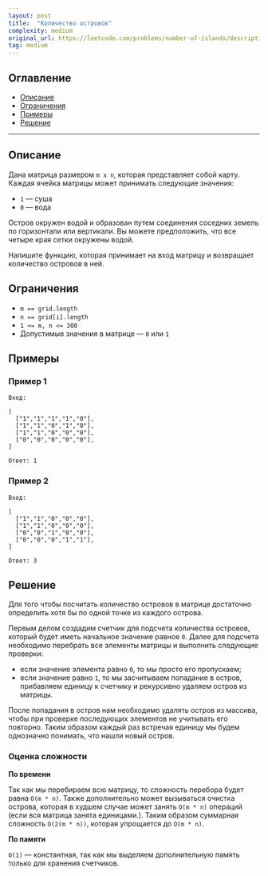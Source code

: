 ```yaml
---
layout: post
title:  "Количество островов"
complexity: medium
original_url: https://leetcode.com/problems/number-of-islands/description/
tag: medium
---
```


## Оглавление

- [Описание](#description)
- [Ограничения](#restrictions)
- [Примеры](#examples)
- [Решение](#solution)

---

## <a name="description"></a>Описание

Дана матрица размером `m x n`, которая представляет собой карту.
Каждая ячейка матрицы может принимать следующие значения:
- `1` — суша
- `0` — вода

Остров окружен водой и образован путем соединения соседних земель по горизонтали или вертикали.
Вы можете предположить, что все четыре края сетки окружены водой.

Напишите функцию, которая принимает на вход матрицу и возвращает количество островов в ней.

## <a name="restrictions"></a>Ограничения

- `m == grid.length`
- `n == grid[i].length`
- `1 <= m, n <= 300`
- Допустимые значения в матрице — `0` или `1`

## <a name="examples"></a>Примеры

### Пример 1

```
Вход:

[
  ["1","1","1","1","0"],
  ["1","1","0","1","0"],
  ["1","1","0","0","0"],
  ["0","0","0","0","0"],
]
```

```
Ответ: 1
```

### Пример 2

```
Вход:

[
  ["1","1","0","0","0"],
  ["1","1","0","0","0"],
  ["0","0","1","0","0"],
  ["0","0","0","1","1"],
]

```

```
Ответ: 3
```

## <a name="solution"></a> Решение

Для того чтобы посчитать количество островов в матрице достаточно определить хотя бы по одной точке из каждого острова.

Первым делом создадим счетчик для подсчета количества островов, который будет иметь начальное значение равное `0`.
Далее для подсчета необходимо перебрать все элементы матрицы и выполнить следующие проверки:
- если значение элемента равно `0`, то мы просто его пропускаем;
- если значение равно `1`, то мы засчитываем попадание в остров, прибавляем единицу к счетчику и рекурсивно удаляем остров из матрицы.

После попадания в остров нам необходимо удалять остров из массива, чтобы при проверке последующих элементов не учитывать его повторно.
Таким образом каждый раз встречая единицу мы будем однозначно понимать, что нашли новый остров.

### Оценка сложности

**По времени**

Так как мы перебираем всю матрицу, то сложность перебора будет равна `O(m * n)`.
Также дополнительно может вызываться очистка острова, которая в худшем случае может занять `O(m * n)` операций (если вся матрица занята единицами.).
Таким образом суммарная сложность `O(2(m * n))`, которая упрощается до `O(m * n)`.

**По памяти**

`O(1)` — константная, так как мы выделяем дополнительную память только для хранения счетчиков.
